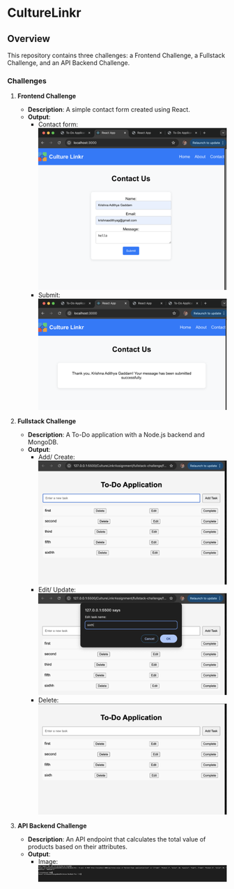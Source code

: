 # CultureLinkr

## Overview

This repository contains three challenges: a Frontend Challenge, a Fullstack Challenge, and an API Backend Challenge.

### Challenges

1. **Frontend Challenge**
   - **Description**: A simple contact form created using React.
   - **Output**:
     - Contact form:  
       ![Contact Form](CultureLinkrAssignment/frontend-challenge/contactus.png)
     - Submit:  
       ![Submit](CultureLinkrAssignment/frontend-challenge/submit.png)
   
2. **Fullstack Challenge**
   - **Description**: A To-Do application with a Node.js backend and MongoDB.
   - **Output**:
     - Add/ Create:  
       ![Home](CultureLinkrAssignment/fullstack-challenge/home.png)
     - Edit/ Update:  
       ![Edit](CultureLinkrAssignment/fullstack-challenge/edit.png)
     - Delete:  
       ![Delete](CultureLinkrAssignment/fullstack-challenge/delete.png)

3. **API Backend Challenge**
   - **Description**: An API endpoint that calculates the total value of products based on their attributes.
   - **Output**:
     - Image:  
       ![Output](CultureLinkrAssignment/backend-challenge/output.png)
